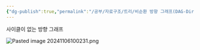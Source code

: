 ```yaml
---
{"dg-publish":true,"permalink":"/공부/자료구조/트리/비순환 방향 그래프(DAG-Directed Acyclic Graph)/","dgPassFrontmatter":true}
---
```


사이클이 없는 방향 그래프

![Pasted image 20241106100231.png](/img/user/%EC%B2%A8%EB%B6%80%ED%8C%8C%EC%9D%BC/Pasted%20image%2020241106100231.png)